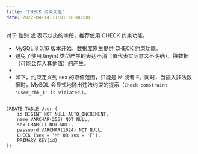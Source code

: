 ```yaml
---
title: "CHECK 约束功能"
date: 2022-04-14T11:01:16+08:00
---
```




对于 性别 或 表示状态的字段，推荐使用 CHECK 约束功能。

* MySQL 8.0.16 版本开始，数据库原生提供 CHECK 约束功能。
* 避免了使用 tinyint 类型产生的表达不清（值代表实际意义不明确）、脏数据（可能会存入其他值）的产生。
*
* 如下，约束定义列 sex 的取值范围，只能是 M 或者 F。同时，当插入非法数据时，MySQL 会显式地抛出违法约束的提示（`Check constraint 'user_chk_1' is violated`.）。

```

CREATE TABLE User (
    id BIGINT NOT NULL AUTO_INCREMENT,
    name VARCHAR(255) NOT NULL,
    sex CHAR(1) NOT NULL,
    password VARCHAR(1024) NOT NULL,
    CHECK (sex = 'M' OR sex = 'F'),
    PRIMARY KEY(id)
);

```









